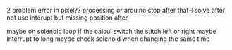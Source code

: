 2 problem
error in pixel??
processing or arduino stop after that->solve after not use interupt but missing position after

maybe on solenoid loop if the calcul switch the stitch left or right
maybe interrupt to long
maybe check solenoid when changing the same time
